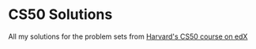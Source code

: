 # CS50 Solutions
   
All my solutions for the problem sets from [Harvard's CS50 course on edX](https://courses.edx.org/courses/course-v1:HarvardX+CS50+X/course/#block-v1:HarvardX+CS50+X+type@chapter+block@bdc606f10e7347f6a61a341c4544bbf7)